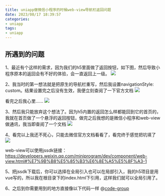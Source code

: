```yaml
---
title: uniapp做微信小程序的时候web-view导航栏返回问题
date: 2023/08/17 18:39:57
categories:
- uniapp
tags:
- uniapp
---
```


## 所遇到的问题
1、最近有个这样的需求，因为我们的h5里面做了返回按钮，如下图，然后导致小程序原本的返回会有不好的体验，会一直返回上一级。
![](https://bed.luckycode.cn/1692344376847.jpg)

2、我当时的第一想法就是把原生的导航栏重写，然后我设置navigationStyle: custom。结果设置完之后没有生效，我便立刻查阅了一下官方文档
![](https://bed.luckycode.cn/1692344657053.jpg)

看完之后我心里......
![](https://bed.luckycode.cn/7853459c33cc871114b5987a8a556aa.jpg)

3、然后我只能放弃这个想法了。因为h5内置的返回怎么样都能回到它的首页的，我就在首页做了一个悬浮的返回按钮，做完之后我想的是微信小程序和web-view做通讯，我当即查阅了一个文档
![](https://bed.luckycode.cn/1692346401336.jpg)

4、看完以上我还不死心，只能去微信官方文档看看了，看完终于感觉把坑填了
![](https://bed.luckycode.cn/1692346556505.jpg)

web-view可以使用jssdk链接：<https://developers.weixin.qq.com/miniprogram/dev/component/web-view.html#%E7%9B%B8%E5%85%B3%E6%8E%A5%E5%8F%A3-1>

5、把jssdk下载后，你可以选择在全局引入也可以在局部引入，我的h5项目是用vue写的，所以我在根目录下的index.html下引用，这样我们就可以全局引用了。

6、之后到你需要用到的地方直接像以下代码一样
@[code-group](@/docs/.vuepress/vue-previews/jssdk.vue)